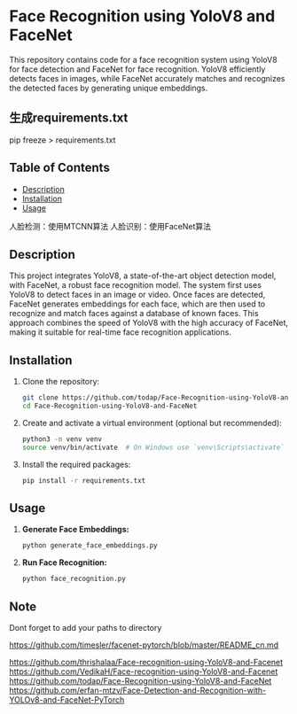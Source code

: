 # Face Recognition using YoloV8 and FaceNet

This repository contains code for a face recognition system using YoloV8 for face detection and FaceNet for face recognition. YoloV8 efficiently detects faces in images, while FaceNet accurately matches and recognizes the detected faces by generating unique embeddings.

## 生成requirements.txt
pip freeze > requirements.txt


## Table of Contents
- [Description](#description)
- [Installation](#installation)
- [Usage](#usage)

人脸检测：使用MTCNN算法
人脸识别：使用FaceNet算法

## Description

This project integrates YoloV8, a state-of-the-art object detection model, with FaceNet, a robust face recognition model. The system first uses YoloV8 to detect faces in an image or video. Once faces are detected, FaceNet generates embeddings for each face, which are then used to recognize and match faces against a database of known faces. This approach combines the speed of YoloV8 with the high accuracy of FaceNet, making it suitable for real-time face recognition applications.

## Installation

1. Clone the repository:
    ```bash
    git clone https://github.com/todap/Face-Recognition-using-YoloV8-and-FaceNet.git
    cd Face-Recognition-using-YoloV8-and-FaceNet
    ```

2. Create and activate a virtual environment (optional but recommended):
    ```bash
    python3 -m venv venv
    source venv/bin/activate  # On Windows use `venv\Scripts\activate`
    ```

3. Install the required packages:
    ```bash
    pip install -r requirements.txt
    ```

## Usage

1. **Generate Face Embeddings:**
    ```bash
    python generate_face_embeddings.py
    ```

2. **Run Face Recognition:**
    ```bash
    python face_recognition.py
    ```
## Note    
Dont forget to add your paths to directory

https://github.com/timesler/facenet-pytorch/blob/master/README_cn.md

https://github.com/thrishalaa/Face-recognition-using-YoloV8-and-Facenet
https://github.com/VedikaH/Face-recognition-using-YoloV8-and-Facenet
https://github.com/todap/Face-Recognition-using-YoloV8-and-FaceNet
https://github.com/erfan-mtzv/Face-Detection-and-Recognition-with-YOLOv8-and-FaceNet-PyTorch




